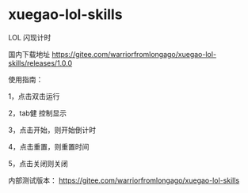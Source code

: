 # xuegao-lol-skills

LOL 闪现计时

国内下载地址
https://gitee.com/warriorfromlongago/xuegao-lol-skills/releases/1.0.0

使用指南：

1，点击双击运行

2，tab健 控制显示

3，点击开始，则开始倒计时

4，点击重置，则重置时间

5，点击关闭则关闭

内部测试版本：
https://gitee.com/warriorfromlongago/xuegao-lol-skills
